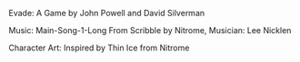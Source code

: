 Evade: A Game by John Powell and David Silverman

Music: Main-Song-1-Long From Scribble by Nitrome, Musician: Lee Nicklen

Character Art: Inspired by Thin Ice from Nitrome
